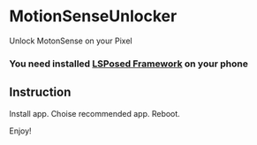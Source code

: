 # MotionSenseUnlocker

Unlock MotonSense on your Pixel

<h3>You need installed <a href="https://github.com/LSPosed/LSPosed">LSPosed Framework</a> on your phone</h3>

<h2>Instruction</h2>
Install app. Choise recommended app. Reboot.

Enjoy!
